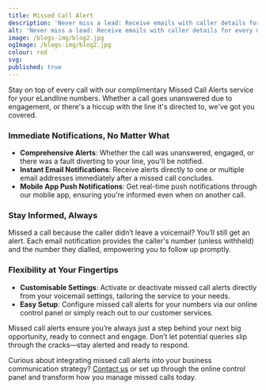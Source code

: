 ```yaml
---
title: Missed Call Alert
description: 'Never miss a lead: Receive emails with caller details for every missed call.'
alt: 'Never miss a lead: Receive emails with caller details for every missed call.'
image: /blogs-img/blog2.jpg
ogImage: /blogs-img/blog2.jpg
colour: red
svg: 
published: true
---
```


Stay on top of every call with our complimentary Missed Call Alerts service for your eLandline numbers. Whether a call goes unanswered due to engagement, or there's a hiccup with the line it's directed to, we've got you covered.

### Immediate Notifications, No Matter What

- **Comprehensive Alerts**: Whether the call was unanswered, engaged, or there was a fault diverting to your line, you'll be notified.
- **Instant Email Notifications**: Receive alerts directly to one or multiple email addresses immediately after a missed call concludes.
- **Mobile App Push Notifications**: Get real-time push notifications through our mobile app, ensuring you're informed even when on another call.

### Stay Informed, Always

Missed a call because the caller didn’t leave a voicemail? You’ll still get an alert. Each email notification provides the caller's number (unless withheld) and the number they dialled, empowering you to follow up promptly.

### Flexibility at Your Fingertips

- **Customisable Settings**: Activate or deactivate missed call alerts directly from your voicemail settings, tailoring the service to your needs.
- **Easy Setup**: Configure missed call alerts for your numbers via our online control panel or simply reach out to our customer services.

Missed call alerts ensure you’re always just a step behind your next big opportunity, ready to connect and engage. Don’t let potential queries slip through the cracks—stay alerted and ready to respond.

Curious about integrating missed call alerts into your business communication strategy? [Contact us](#) or set up through the online control panel and transform how you manage missed calls today.